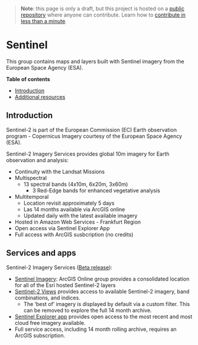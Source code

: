 > **Note**: this page is only a draft, but this project is hosted on a [public repository](https://github.com/hhkaos/awesome-arcgis) where anyone can contribute. Learn how to [contribute in less than a minute](https://github.com/hhkaos/awesome-arcgis/blob/master/CONTRIBUTING.md#contributions).

# Sentinel

This group contains maps and layers built with Sentinel imagery from the European Space Agency (ESA).

<!-- START doctoc generated TOC please keep comment here to allow auto update -->
<!-- DON'T EDIT THIS SECTION, INSTEAD RE-RUN doctoc TO UPDATE -->
**Table of contents**

- [Introduction](#introduction)
- [Additional resources](#additional-resources)

<!-- END doctoc generated TOC please keep comment here to allow auto update -->

## Introduction

Sentinel-2 is part of the European Commission (EC) Earth observation program - Copernicus Imagery courtesy of the European Space Agency (ESA).

Sentinel-2 Imagery Services provides global 10m imagery for Earth observation and analysis:

* Continuity with the Landsat Missions
* Multispectral
  * 13 spectral bands (4x10m, 6x20m, 3x60m)
    * 3 Red-Edge bands for enhanced vegetative analysis
* Multitemporal
  * Location revisit approximately 5 days
  * Las 14 months available via ArcGIS online
  * Updated daily with the latest available imagery
* Hosted in Amazon Web Services - Frankfurt Region
* Open access via Sentinel Explorer App
* Full access with ArcGIS susbcription (no credits)

## Services and apps

Sentinel-2 Imagery Services ([Beta release](http://doc.arcgis.com/en/arcgis-online/reference/faq.htm#anchor15)):

* [Sentinel Imagery](http://www.arcgis.com/home/group.html?id=658741129719420f83d503a3ba743def#overview): ArcGIS Online group provides a consolidated location for all of the Esri hosted Sentinel-2 layers
* [Sentinel-2 Views](http://www.arcgis.com/home/item.html?id=fd61b9e0c69c4e14bebd50a9a968348c) provides access to available Sentinel-2 imagery, band combinations, and indices.
    * The ‘best of’ imagery is displayed by default via a custom filter.  This can be removed to explore the full 14 month archive.
* [Sentinel Explorer app](http://www.arcgis.com/home/item.html?id=fd61b9e0c69c4e14bebd50a9a968348c) provides open access to the most recent and most cloud free imagery available.
* Full service access, including 14 month rolling archive, requires an ArcGIS subscription.
